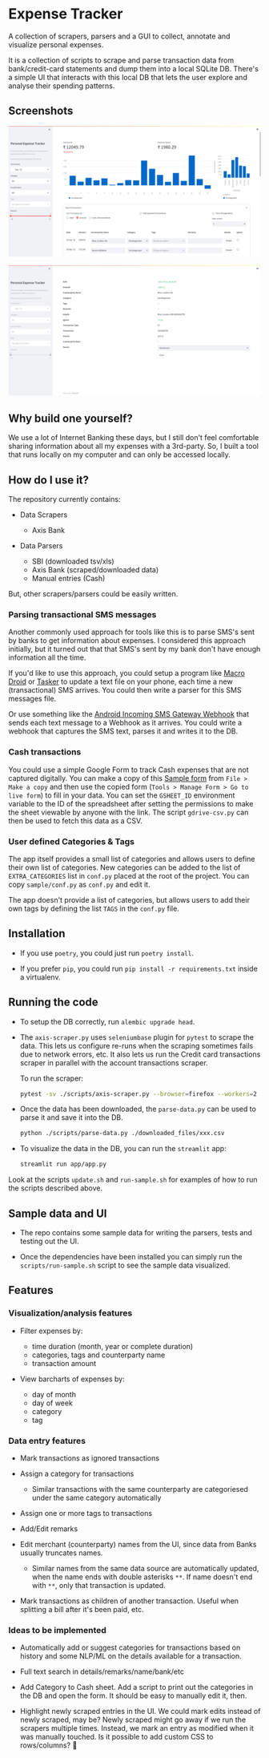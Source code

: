 # Expense Tracker

A collection of scrapers, parsers and a GUI to collect, annotate and visualize
personal expenses.

It is a collection of scripts to scrape and parse transaction data from
bank/credit-card statements and dump them into a local SQLite DB.  There's a
simple UI that interacts with this local DB that lets the user explore and
analyse their spending patterns.

## Screenshots

![Latest Screenshot](/screenshots/latest.png "Latest Screenshot using Sample data")

![Info Screenshot](/screenshots/info.png "Info Screenshot using Sample data")

## Why build one yourself?

We use a lot of Internet Banking these days, but I still don't feel comfortable
sharing information about all my expenses with a 3rd-party.  So, I built a tool
that runs locally on my computer and can only be accessed locally.

## How do I use it?

The repository currently contains:

- Data Scrapers
  - Axis Bank

- Data Parsers
  - SBI (downloaded tsv/xls)
  - Axis Bank (scraped/downloaded data)
  - Manual entries (Cash)

But, other scrapers/parsers could be easily written.

### Parsing transactional SMS messages

Another commonly used approach for tools like this is to parse SMS's sent by
banks to get information about expenses. I considered this approach initially,
but it turned out that that SMS's sent by my bank don't have enough information
all the time.

If you'd like to use this approach, you could setup a program like [Macro
Droid](https://play.google.com/store/search?q=macro%20droid&c=apps&hl=en_IN&gl=US)
or
[Tasker](https://play.google.com/store/apps/details?id=net.dinglisch.android.taskerm&hl=en_IN&gl=US)
to update a text file on your phone, each time a new (transactional) SMS
arrives. You could then write a parser for this SMS messages file.

Or use something like the [Android Incoming SMS Gateway
Webhook](https://github.com/bogkonstantin/android_income_sms_gateway_webhook)
that sends each text message to a Webhook as it arrives. You could write a
webhook that captures the SMS text, parses it and writes it to the DB.

### Cash transactions

You could use a simple Google Form to track Cash expenses that are not captured
digitally.  You can make a copy of this [Sample
form](https://docs.google.com/spreadsheets/d/1LWoj0L-OkYOJXmz8jmxMpUJ0kBIWuDSt_TqUisAXt-I/edit#gid=1684157822)
from `File > Make a copy` and then use the copied form (`Tools > Manage Form >
Go to live form`) to fill in your data. You can set the `GSHEET_ID` environment
variable to the ID of the spreadsheet after setting the permissions to make the
sheet viewable by anyone with the link.  The script `gdrive-csv.py` can then be
used to fetch this data as a CSV.

### User defined Categories & Tags

The app itself provides a small list of categories and allows users to define
their own list of categories. New categories can be added to the list of
`EXTRA_CATEGORIES` list in `conf.py` placed at the root of the project.  You
can copy `sample/conf.py` as `conf.py` and edit it.

The app doesn't provide a list of categories, but allows users to add their own
tags by defining the list `TAGS` in the `conf.py` file.

## Installation

- If you use `poetry`, you could just run `poetry install`.

- If you prefer `pip`, you could run `pip install -r requirements.txt` inside a
  virtualenv.

## Running the code

- To setup the DB correctly, run `alembic upgrade head`.

- The `axis-scraper.py` uses `seleniumbase` plugin for `pytest` to scrape the
  data. This lets us configure re-runs when the scraping sometimes fails due to
  network errors, etc. It also lets us run the Credit card transactions scraper
  in parallel with the account transactions scraper.

  To run the scraper:

  ```bash
  pytest -sv ./scripts/axis-scraper.py --browser=firefox --workers=2 --reruns=5 --reruns-delay=20 --archive-downloads
  ```

- Once the data has been downloaded, the `parse-data.py` can be used to parse
  it and save it into the DB.

  ```bash
  python ./scripts/parse-data.py ./downloaded_files/xxx.csv
  ```

- To visualize the data in the DB, you can run the `streamlit` app:

  ```bash
  streamlit run app/app.py
  ```

Look at the scripts `update.sh` and `run-sample.sh` for examples of how to run
the scripts described above.

## Sample data and UI

- The repo contains some sample data for writing the parsers, tests and testing
  out the UI.

- Once the dependencies have been installed you can simply run the
  `scripts/run-sample.sh` script to see the sample data visualized.


## Features

### Visualization/analysis features

- Filter expenses by:
  - time duration (month, year or complete duration)
  - categories, tags and counterparty name
  - transaction amount

- View barcharts of expenses by:
  - day of month
  - day of week
  - category
  - tag

### Data entry features

- Mark transactions as ignored transactions

- Assign a category for transactions

  - Similar transactions with the same counterparty are categoriesed under the
    same category automatically

- Assign one or more tags to transactions

- Add/Edit remarks

- Edit merchant (counterparty) names from the UI, since data from Banks usually
  truncates names.

  - Similar names from the same data source are automatically updated, when the
    name ends with double asterisks `**`.  If name doesn't end with `**`, only
    that transaction is updated.

- Mark transactions as children of another transaction. Useful when splitting a
  bill after it's been paid, etc.


### Ideas to be implemented

- Automatically add or suggest categories for transactions based on history and
  some NLP/ML on the details available for a transaction.

- Full text search in details/remarks/name/bank/etc

- Add Category to Cash sheet. Add a script to print out the categories in the
  DB and open the form.  It should be easy to manually edit it, then.

- Highlight newly scraped entries in the UI. We could mark edits instead of
  newly scraped, may be? Newly scraped might go away if we run the scrapers
  multiple times. Instead, we mark an entry as modified when it was manually
  touched. Is it possible to add custom CSS to rows/columns? :thinking:
